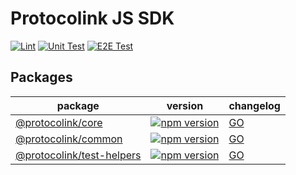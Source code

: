 # Protocolink JS SDK

[![Lint](https://github.com/dinngo/protocolink-js-sdk/actions/workflows/lint.yml/badge.svg)](https://github.com/dinngo/protocolink-js-sdk/actions/workflows/lint.yml)
[![Unit Test](https://github.com/dinngo/protocolink-js-sdk/actions/workflows/unit-test.yml/badge.svg)](https://github.com/dinngo/protocolink-js-sdk/actions/workflows/unit-test.yml)
[![E2E Test](https://github.com/dinngo/protocolink-js-sdk/actions/workflows/e2e-test.yml/badge.svg)](https://github.com/dinngo/protocolink-js-sdk/actions/workflows/e2e-test.yml)

## Packages

| package                                                      | version                                                                                                                             | changelog                                |
| ------------------------------------------------------------ | ----------------------------------------------------------------------------------------------------------------------------------- | ---------------------------------------- |
| [@protocolink/core](packages/core/README.md)                 | [![npm version](https://badge.fury.io/js/@protocolink%2Fcore.svg)](https://www.npmjs.com/package/@protocolink/core)                 | [GO](packages/core/CHANGELOG.md)         |
| [@protocolink/common](packages/common/README.md)             | [![npm version](https://badge.fury.io/js/@protocolink%2Fcommon.svg)](https://www.npmjs.com/package/@protocolink/common)             | [GO](packages/common/CHANGELOG.md)       |
| [@protocolink/test-helpers](packages/test-helpers/README.md) | [![npm version](https://badge.fury.io/js/@protocolink%2Ftest-helpers.svg)](https://www.npmjs.com/package/@protocolink/test-helpers) | [GO](packages/test-helpers/CHANGELOG.md) |
